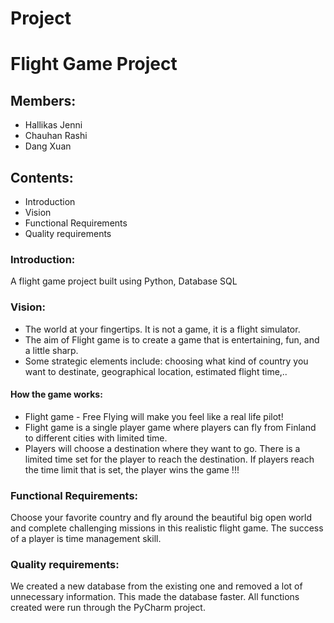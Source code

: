 # Project
# Flight Game Project
## Members:
- Hallikas Jenni
- Chauhan Rashi
- Dang Xuan
## Contents:
- Introduction
- Vision
- Functional Requirements
- Quality requirements

### Introduction:
A flight game project built using Python, Database SQL

### Vision:
- The world at your fingertips. It is not a game, it is a flight simulator.
- The aim of Flight game is to create a game that is entertaining, fun, and a little sharp. 
- Some strategic elements include: choosing what kind of country you want to destinate, geographical location, estimated flight time,.. 
#### How the game works:
- Flight game - Free Flying will make you feel like a real life pilot!
- Flight game is a single player game where players can fly from Finland to different cities with limited time.
- Players will choose a destination where they want to go. There is a limited time set for the player to reach the destination. If players reach the time limit that is set, the player wins the game !!!

### Functional Requirements:
Choose your favorite country and fly around the beautiful big open world and complete challenging missions in this realistic flight game. The success of a player is time management skill.

### Quality requirements:
We created a new database from the existing one and removed a lot of unnecessary information. This made the database faster. All functions created were run through the PyCharm project. 

